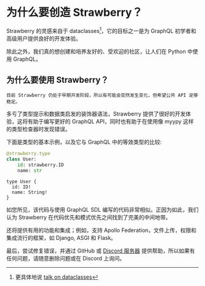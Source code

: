 # 为什么要创造 Strawberry？

Strawberry 的灵感来自于 dataclasses[^1]，它的目标之一是为 GraphQL 初学者和高级用户提供良好的开发体验。

除此之外，我们真的想创建和培养友好的、受欢迎的社区，让人们在 Python 中使用 GraphQL。

## 为什么要使用 Strawberry？

````{note}
目前 Strawberry 仍处于早期开发阶段，所以有可能会突然发生变化，但希望公共 API 足够稳定。
````

多亏了类型提示和数据类启发的装饰器语法，Strawberry 提供了很好的开发体验，这将有助于编写更好的 GraphQL API，同时也有助于在使用像 myypy 这样的类型检查器时发现错误。

下面是类型的基本示例，以及它与 GraphQL 中的等效类型的比较:

```python
@strawberry.type
class User:
    id: strawberry.ID
    name: str
```

```
type User {
  id: ID!
  name: String!
}
```

如您所见，该代码与使用 GraphQL SDL 编写的代码非常相似。正因为如此，我们认为 Strawberry 在代码优先和模式优先之间找到了完美的中间地带。

还将提供有用的功能和集成；例如，支持 Apollo Federation，文件上传，权限和集成流行的框架，如 Django,  ASGI 和 Flask。

最后，尝试修复错误，并通过 GitHub 或 [Discord 服务器](http://strawberry.rocks/discord) 提供帮助，所以如果有任何问题，请随意删除问题或在 Discord 上询问。

[^1]:
    更具体地说
    [talk on dataclasses](https://www.youtube.com/watch?v=epKegvx_Jws)
